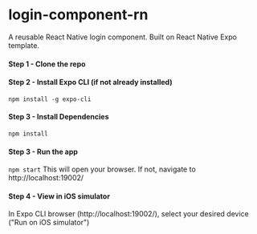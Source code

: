 # login-component-rn
A reusable React Native login component. Built on React Native Expo template.

#### Step 1 - Clone the repo

#### Step 2 - Install Expo  CLI (if not already installed)

`npm install -g expo-cli`

#### Step 3 - Install Dependencies

`npm install`

#### Step 3 - Run the app

`npm start`
This will open your browser. If not, navigate to http://localhost:19002/

#### Step 4 - View in iOS simulator
In Expo CLI browser (http://localhost:19002/), select your desired device ("Run on iOS simulator")
